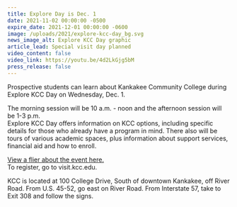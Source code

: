 ```yaml
---
title: Explore Day is Dec. 1
date: 2021-11-02 00:00:00 -0500
expire_date: 2021-12-01 00:00:00 -0600
image: /uploads/2021/explore-kcc-day_bg.svg
news_image_alt: Explore KCC Day graphic
article_lead: Special visit day planned
video_content: false
video_link: https://youtu.be/4d2LkGjg5bM
press_release: false
---
```

Prospective students can learn about Kankakee Community College during Explore KCC Day on Wednesday, Dec. 1.

The morning session will be 10 a.m. - noon and the afternoon session will be 1-3 p.m.<br>Explore KCC Day offers information on KCC options, including specific details for those who already have a program in mind. There also will be tours of various academic spaces, plus information about support services, financial aid and how to enroll.

[View a flier about the event here.](/Explore-kcc-day-flier-Dec21.pdf)<br>To register, go to visit.kcc.edu.

KCC is located at 100 College Drive, South of downtown Kankakee, off River Road. From U.S. 45-52, go east on River Road. From Interstate 57, take to Exit 308 and follow the signs.

&nbsp;
